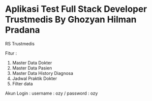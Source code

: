 # Aplikasi Test Full Stack Developer Trustmedis By Ghozyan Hilman Pradana
RS Trustmedis

Fitur : 
  1. Master Data Dokter
  2. Master Data Pasien
  3. Master Data History Diagnosa
  4. Jadwal Praktik Dokter
  5. Filter data
  
Akun Login :
  username : ozy / password : ozy
